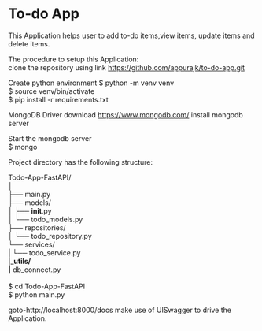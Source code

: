 # To-do App

This Application helps user to add to-do items,view items, update items and delete items.


The procedure to setup this Application: \
clone the repository using link
https://github.com/appurajk/to-do-app.git

Create python environment
    $ python -m venv venv \
    $ source venv/bin/activate \
    $ pip install -r requirements.txt 


MongoDB Driver
download https://www.mongodb.com/
install mongodb server

Start the mongodb server<br />
$ mongo

Project directory has the following structure:

Todo-App-FastAPI/<br />
│<br />
├── main.py<br />
├── models/<br />
│   ├── __init__.py<br />
│   └── todo_models.py<br />
├── repositories/<br />
│   └── todo_repository.py<br />
└── services/<br />
|    └── todo_service.py<br />
|___utils/<br />
     |__ db_connect.py<br />
<br />
$ cd Todo-App-FastAPI \
$ python main.py

goto-http://localhost:8000/docs
make use of UISwagger to drive the Application. 
